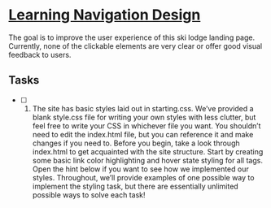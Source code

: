 # [Learning Navigation Design](https://www.codecademy.com/courses/learn-navigation-design/projects/links-buttons-prj)
The goal is to improve the user experience of this ski lodge landing page. Currently, none of the clickable elements are very clear or offer good visual feedback to users.

## Tasks
  - [ ] 1. The site has basic styles laid out in starting.css. We’ve provided a blank style.css file for writing your own styles with less clutter, but feel free to write your CSS in whichever file you want. You shouldn’t need to edit the index.html file, but you can reference it and make changes if you need to. Before you begin, take a look through index.html to get acquainted with the site structure. Start by creating some basic link color highlighting and hover state styling for all <a> tags. Open the hint below if you want to see how we implemented our styles. Throughout, we’ll provide examples of one possible way to implement the styling task, but there are essentially unlimited possible ways to solve each task!

